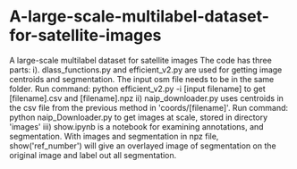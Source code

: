 # A-large-scale-multilabel-dataset-for-satellite-images
A large-scale multilabel dataset for satellite images
The code has three parts:
i). dlass_functions.py and efficient_v2.py are used for getting image centroids and segmentation. The input osm file needs to be in the same folder.
Run command: python efficient_v2.py -i [input filename]
to get [filename].csv and [filename].npz
ii) naip_downloader.py uses centroids in the csv file from the previous method in 'coords/[filename]'. 
Run command: python naip_Downloader.py
to get images at scale, stored in directory 'images'
iii) show.ipynb is a notebook for examining annotations, and segmentation.
With images and segmentation in npz file,  show('ref_number') will give an overlayed image of segmentation on the original image and label out all segmentation.
